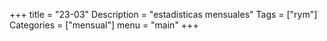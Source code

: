 +++
title = "23-03" 
Description = "estadisticas mensuales"
Tags = ["rym"]
Categories = ["mensual"]
menu = "main"
+++
<!--more-->
